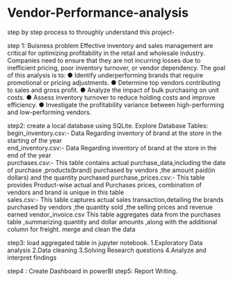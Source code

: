 # Vendor-Performance-analysis

step by step process to throughly understand this project-

step 1: Buisness problem
  Effective inventory and sales management are critical for optimizing profitability in the retail and wholesale industry. Companies need to ensure that they are not incurring losses due to inefficient pricing, poor inventory turnover, or vendor dependency. The goal of this analysis is to:
● Identify underperforming brands that require promotional or pricing adjustments.
● Determine top vendors contributing to sales and gross profit.
● Analyze the impact of bulk purchasing on unit costs.
● Assess inventory turnover to reduce holding costs and improve efficiency.
● Investigate the profitability variance between high-performing and low-performing vendors.

step2:  create a local database using SQLite.
        Explore Database Tables:
                begin_inventory.csv:-   Data Regarding inventory of brand at  the store in the starting of the year    
                end_inventory.csv:-     Data Regarding inventory of brand at  the store in the end of the year    
                purchases.csv:-         This table contains actual purchase_data,including the date of purchase ,products(brand) purchased by vendors ,the amount paid(in dollars) and the quantity purchased 
                purchase_prices.csv:-   This table provides Product-wise actual and Purchases prices, combination of vendors and brand is unique in this table  
                sales.csv:-             This table captures actual sales transaction,detailing the brands purchased by vendors ,the quantity sold ,the selling prices and revenue earned
                vendor_invoice.csv      This table aggregates data from the purchases table ,summarizing quantity and dollar amounts ,along with the additional column for freight.
        merge and clean the data 
        
step3: load aggregated table in jupyter notebook.
       1.Exploratory Data analysis
       2.Data cleaning
       3.Solving Research questions
       4.Analyze and interpret findings

step4 : Create Dashboard in powerBI
step5: Report Writing.
